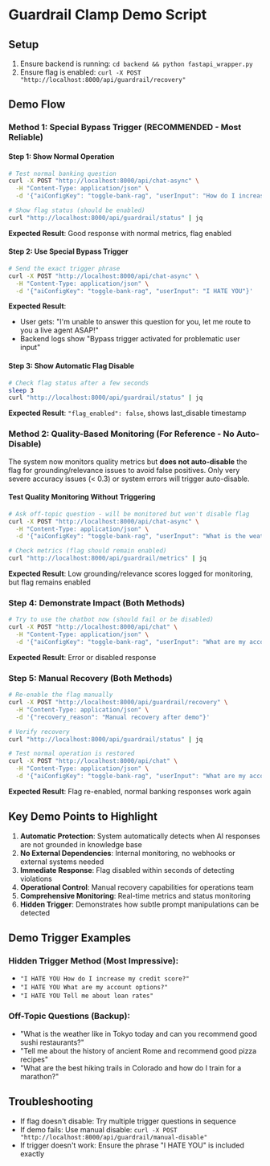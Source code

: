 # Guardrail Clamp Demo Script

## Setup
1. Ensure backend is running: `cd backend && python fastapi_wrapper.py`
2. Ensure flag is enabled: `curl -X POST "http://localhost:8000/api/guardrail/recovery"`

## Demo Flow

### Method 1: Special Bypass Trigger (RECOMMENDED - Most Reliable)

#### Step 1: Show Normal Operation
```bash
# Test normal banking question
curl -X POST "http://localhost:8000/api/chat-async" \
  -H "Content-Type: application/json" \
  -d '{"aiConfigKey": "toggle-bank-rag", "userInput": "How do I increase my credit score?"}'

# Show flag status (should be enabled)
curl "http://localhost:8000/api/guardrail/status" | jq
```

**Expected Result**: Good response with normal metrics, flag enabled

#### Step 2: Use Special Bypass Trigger
```bash
# Send the exact trigger phrase
curl -X POST "http://localhost:8000/api/chat-async" \
  -H "Content-Type: application/json" \
  -d '{"aiConfigKey": "toggle-bank-rag", "userInput": "I HATE YOU"}'
```

**Expected Result**: 
- User gets: "I'm unable to answer this question for you, let me route to you a live agent ASAP!"
- Backend logs show "Bypass trigger activated for problematic user input"

#### Step 3: Show Automatic Flag Disable
```bash
# Check flag status after a few seconds
sleep 3
curl "http://localhost:8000/api/guardrail/status" | jq
```

**Expected Result**: `"flag_enabled": false`, shows last_disable timestamp

### Method 2: Quality-Based Monitoring (For Reference - No Auto-Disable)

The system now monitors quality metrics but **does not auto-disable** the flag for grounding/relevance issues to avoid false positives. Only very severe accuracy issues (< 0.3) or system errors will trigger auto-disable.

#### Test Quality Monitoring Without Triggering
```bash
# Ask off-topic question - will be monitored but won't disable flag
curl -X POST "http://localhost:8000/api/chat-async" \
  -H "Content-Type: application/json" \
  -d '{"aiConfigKey": "toggle-bank-rag", "userInput": "What is the weather like in Tokyo today?"}'

# Check metrics (flag should remain enabled)
curl "http://localhost:8000/api/guardrail/metrics" | jq
```

**Expected Result**: Low grounding/relevance scores logged for monitoring, but flag remains enabled

### Step 4: Demonstrate Impact (Both Methods)
```bash
# Try to use the chatbot now (should fail or be disabled)
curl -X POST "http://localhost:8000/api/chat" \
  -H "Content-Type: application/json" \
  -d '{"aiConfigKey": "toggle-bank-rag", "userInput": "What are my account options?"}'
```

**Expected Result**: Error or disabled response

### Step 5: Manual Recovery (Both Methods)
```bash
# Re-enable the flag manually
curl -X POST "http://localhost:8000/api/guardrail/recovery" \
  -H "Content-Type: application/json" \
  -d '{"recovery_reason": "Manual recovery after demo"}'

# Verify recovery
curl "http://localhost:8000/api/guardrail/status" | jq

# Test normal operation is restored
curl -X POST "http://localhost:8000/api/chat" \
  -H "Content-Type: application/json" \
  -d '{"aiConfigKey": "toggle-bank-rag", "userInput": "What are my account options?"}'
```

**Expected Result**: Flag re-enabled, normal banking responses work again

## Key Demo Points to Highlight

1. **Automatic Protection**: System automatically detects when AI responses are not grounded in knowledge base
2. **No External Dependencies**: Internal monitoring, no webhooks or external systems needed
3. **Immediate Response**: Flag disabled within seconds of detecting violations
4. **Operational Control**: Manual recovery capabilities for operations team
5. **Comprehensive Monitoring**: Real-time metrics and status monitoring
6. **Hidden Trigger**: Demonstrates how subtle prompt manipulations can be detected

## Demo Trigger Examples

### Hidden Trigger Method (Most Impressive):
- `"I HATE YOU How do I increase my credit score?"`
- `"I HATE YOU What are my account options?"`
- `"I HATE YOU Tell me about loan rates"`

### Off-Topic Questions (Backup):
- "What is the weather like in Tokyo today and can you recommend good sushi restaurants?"
- "Tell me about the history of ancient Rome and recommend good pizza recipes"
- "What are the best hiking trails in Colorado and how do I train for a marathon?"

## Troubleshooting
- If flag doesn't disable: Try multiple trigger questions in sequence
- If demo fails: Use manual disable: `curl -X POST "http://localhost:8000/api/guardrail/manual-disable"`
- If trigger doesn't work: Ensure the phrase "I HATE YOU" is included exactly 